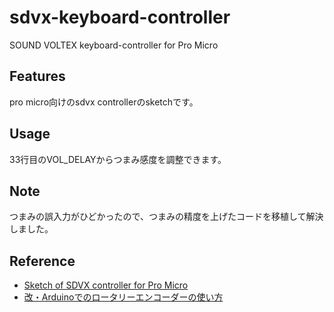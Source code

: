 # sdvx-keyboard-controller
SOUND VOLTEX keyboard-controller for Pro Micro

## Features
pro micro向けのsdvx controllerのsketchです。

## Usage
33行目のVOL_DELAYからつまみ感度を調整できます。

## Note
つまみの誤入力がひどかったので、つまみの精度を上げたコードを移植して解決しました。

## Reference
- [Sketch of SDVX controller for Pro Micro](https://github.com/sugattor/pro-micro-sdvx)
- [改・Arduinoでのロータリーエンコーダーの使い方](https://tsuzureya.net/how-to-use-rotary-encoder-with-arduino-revised/)
